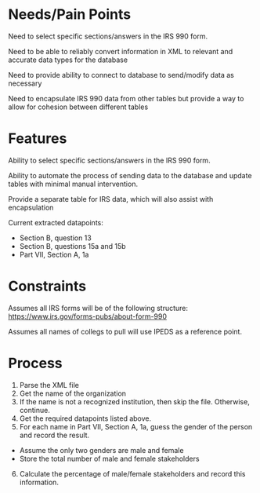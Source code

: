 
# Needs/Pain Points

Need to select specific sections/answers in the IRS 990 form.

Need to be able to reliably convert information in XML to relevant and accurate
data types for the database

Need to provide ability to connect to database to send/modify data as necessary

Need to encapsulate IRS 990 data from other tables but provide a way to allow
for cohesion between different tables

# Features

Ability to select specific sections/answers in the IRS 990 form.

Ability to automate the process of sending data to the database and update
tables with minimal manual intervention.

Provide a separate table for IRS data, which will also assist with encapsulation

Current extracted datapoints:

- Section B, question 13
- Section B, questions 15a and 15b
- Part VII, Section A, 1a

# Constraints

Assumes all IRS forms will be of the following structure: <https://www.irs.gov/forms-pubs/about-form-990>

Assumes all names of collegs to pull will use IPEDS as a reference point.

# Process

1. Parse the XML file
2. Get the name of the organization
3. If the name is not a recognized institution, then skip the file. Otherwise,
continue.
4. Get the required datapoints listed above.
5. For each name in Part VII, Section A, 1a, guess the gender of the person and
record the result.

- Assume the only two genders are male and female
- Store the total number of male and female stakeholders

6. Calculate the percentage of male/female stakeholders and record this
information.
